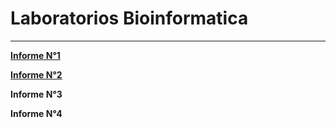 # Laboratorios Bioinformatica
---
**[Informe N°1](https://github.com/CamilaFrancisca/Laboratorio/blob/master/Informe1.md)**

**[Informe N°2](https://github.com/CamilaFrancisca/Laboratorio/blob/master/informe02.md)**

**Informe N°3**

**Informe N°4**
